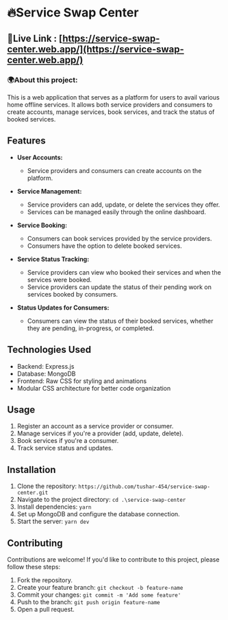 
# 🔥Service Swap Center

## 🔴Live Link : [https://service-swap-center.web.app/](https://service-swap-center.web.app/)

### 🌍About this project:
This is a web application that serves as a platform for users to avail various home offline services. It allows both service providers and consumers to create accounts, manage services, book services, and track the status of booked services.

## Features

- **User Accounts:**
  - Service providers and consumers can create accounts on the platform.

- **Service Management:**
  - Service providers can add, update, or delete the services they offer.
  - Services can be managed easily through the online dashboard.

- **Service Booking:**
  - Consumers can book services provided by the service providers.
  - Consumers have the option to delete booked services.

- **Service Status Tracking:**
  - Service providers can view who booked their services and when the services were booked.
  - Service providers can update the status of their pending work on services booked by consumers.

- **Status Updates for Consumers:**
  - Consumers can view the status of their booked services, whether they are pending, in-progress, or completed.

## Technologies Used

- Backend: Express.js
- Database: MongoDB
- Frontend: Raw CSS for styling and animations
- Modular CSS architecture for better code organization
## Usage

1. Register an account as a service provider or consumer.
2. Manage services if you're a provider (add, update, delete).
3. Book services if you're a consumer.
4. Track service status and updates.
## Installation

1. Clone the repository: `https://github.com/tushar-454/service-swap-center.git`
2. Navigate to the project directory: `cd .\service-swap-center `
3. Install dependencies: `yarn`
4. Set up MongoDB and configure the database connection.
5. Start the server: `yarn dev`



## Contributing

Contributions are welcome! If you'd like to contribute to this project, please follow these steps:

1. Fork the repository.
2. Create your feature branch: `git checkout -b feature-name`
3. Commit your changes: `git commit -m 'Add some feature'`
4. Push to the branch: `git push origin feature-name`
5. Open a pull request.


